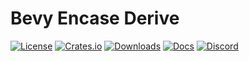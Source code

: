 # Bevy Encase Derive

[![License](https://img.shields.io/badge/license-MIT%2FApache-blue.svg)](https://github.com/bevyengine/bevy#license)
[![Crates.io](https://img.shields.io/crates/v/bevy_encase_derive.svg)](https://crates.io/crates/bevy_encase_derive)
[![Downloads](https://img.shields.io/crates/d/bevy_encase_derive.svg)](https://crates.io/crates/bevy_encase_derive)
[![Docs](https://docs.rs/bevy_encase_derive/badge.svg)](https://docs.rs/bevy_encase_derive/latest/bevy_encase_derive/)
[![Discord](https://img.shields.io/discord/691052431525675048.svg?label=&logo=discord&logoColor=ffffff&color=7389D8&labelColor=6A7EC2)](https://discord.gg/bevy)

